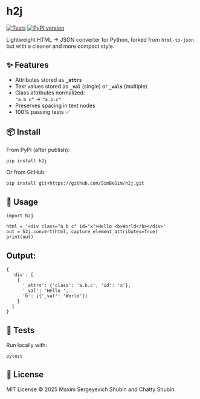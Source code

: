 # h2j

[![Tests](https://github.com/SimBeSim/h2j/actions/workflows/tests.yml/badge.svg)](https://github.com/SimBeSim/h2j/actions)
[![PyPI version](https://img.shields.io/pypi/v/h2j.svg?color=blue)](https://pypi.org/project/h2j/)

Lightweight HTML → JSON converter for Python, forked from `html-to-json` but with a cleaner and more compact style.

## ✨ Features
- Attributes stored as **`_attrs`**
- Text values stored as **`_val`** (single) or **`_vals`** (multiple)
- Class attributes normalized:  
  `"a b c"` → `"a.b.c"`
- Preserves spacing in text nodes
- 100% passing tests ✅

## 📦 Install
From PyPI (after publish):
```bash
pip install h2j
```
Or from GitHub:
```
pip install git+https://github.com/SimBeSim/h2j.git
```


## 🚀 Usage
```
import h2j

html = '<div class="a b c" id="x">Hello <b>World</b></div>'
out = h2j.convert(html, capture_element_attributes=True)
print(out)
```
## Output:
```
{
  'div': [
    {
      '_attrs': {'class': 'a.b.c', 'id': 'x'},
      '_val': 'Hello ',
      'b': [{'_val': 'World'}]
    }
  ]
}
```

## 🧪 Tests

Run locally with:
```
pytest
```
## 📜 License

MIT License © 2025 Maxim Sergeyevich Shubin and Chatty Shubin

